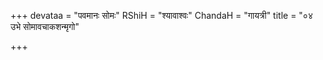 +++
devataa = "पवमानः सोमः"
RShiH = "श्यावाश्वः"
ChandaH = "गायत्री"
title = "०४ उभे सोमावचाकशन्मृगो"

+++
